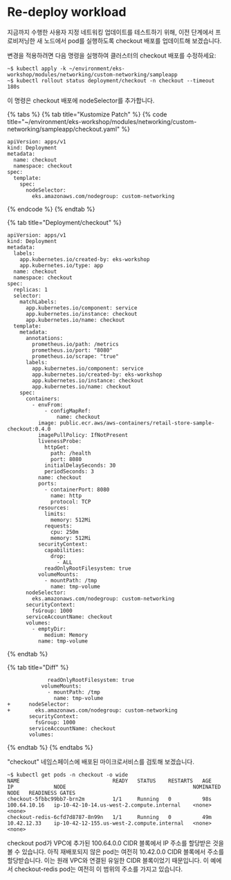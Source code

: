 # Re-deploy workload

지금까지 수행한 사용자 지정 네트워킹 업데이트를 테스트하기 위해, 이전 단계에서 프로비저닝한 새 노드에서 pod를 실행하도록 checkout 배포를 업데이트해 보겠습니다.

변경을 적용하려면 다음 명령을 실행하여 클러스터의 checkout 배포를 수정하세요:

```
~$ kubectl apply -k ~/environment/eks-workshop/modules/networking/custom-networking/sampleapp
~$ kubectl rollout status deployment/checkout -n checkout --timeout 180s
```

이 명령은 checkout 배포에 nodeSelector를 추가합니다.

{% tabs %}
{% tab title="Kustomize Patch" %}
{% code title="~/environment/eks-workshop/modules/networking/custom-networking/sampleapp/checkout.yaml" %}
```
apiVersion: apps/v1
kind: Deployment
metadata:
  name: checkout
  namespace: checkout
spec:
  template:
    spec:
      nodeSelector:
        eks.amazonaws.com/nodegroup: custom-networking
```
{% endcode %}
{% endtab %}

{% tab title="Deployment/checkout" %}
```
apiVersion: apps/v1
kind: Deployment
metadata:
  labels:
    app.kubernetes.io/created-by: eks-workshop
    app.kubernetes.io/type: app
  name: checkout
  namespace: checkout
spec:
  replicas: 1
  selector:
    matchLabels:
      app.kubernetes.io/component: service
      app.kubernetes.io/instance: checkout
      app.kubernetes.io/name: checkout
  template:
    metadata:
      annotations:
        prometheus.io/path: /metrics
        prometheus.io/port: "8080"
        prometheus.io/scrape: "true"
      labels:
        app.kubernetes.io/component: service
        app.kubernetes.io/created-by: eks-workshop
        app.kubernetes.io/instance: checkout
        app.kubernetes.io/name: checkout
    spec:
      containers:
        - envFrom:
            - configMapRef:
                name: checkout
          image: public.ecr.aws/aws-containers/retail-store-sample-checkout:0.4.0
          imagePullPolicy: IfNotPresent
          livenessProbe:
            httpGet:
              path: /health
              port: 8080
            initialDelaySeconds: 30
            periodSeconds: 3
          name: checkout
          ports:
            - containerPort: 8080
              name: http
              protocol: TCP
          resources:
            limits:
              memory: 512Mi
            requests:
              cpu: 250m
              memory: 512Mi
          securityContext:
            capabilities:
              drop:
                - ALL
            readOnlyRootFilesystem: true
          volumeMounts:
            - mountPath: /tmp
              name: tmp-volume
      nodeSelector:
        eks.amazonaws.com/nodegroup: custom-networking
      securityContext:
        fsGroup: 1000
      serviceAccountName: checkout
      volumes:
        - emptyDir:
            medium: Memory
          name: tmp-volume
```
{% endtab %}

{% tab title="Diff" %}
```
             readOnlyRootFilesystem: true
           volumeMounts:
             - mountPath: /tmp
               name: tmp-volume
+      nodeSelector:
+        eks.amazonaws.com/nodegroup: custom-networking
       securityContext:
         fsGroup: 1000
       serviceAccountName: checkout
       volumes:
```
{% endtab %}
{% endtabs %}

"checkout" 네임스페이스에 배포된 마이크로서비스를 검토해 보겠습니다.

```
~$ kubectl get pods -n checkout -o wide
NAME                              READY   STATUS    RESTARTS   AGE   IP             NODE                                         NOMINATED NODE   READINESS GATES
checkout-5fbbc99bb7-brn2m         1/1     Running   0          98s   100.64.10.16   ip-10-42-10-14.us-west-2.compute.internal    <none>           <none>
checkout-redis-6cfd7d8787-8n99n   1/1     Running   0          49m   10.42.12.33    ip-10-42-12-155.us-west-2.compute.internal   <none>           <none>
```

checkout pod가 VPC에 추가된 100.64.0.0 CIDR 블록에서 IP 주소를 할당받은 것을 볼 수 있습니다. 아직 재배포되지 않은 pod는 여전히 10.42.0.0 CIDR 블록에서 주소를 할당받습니다. 이는 원래 VPC와 연결된 유일한 CIDR 블록이었기 때문입니다. 이 예에서 checkout-redis pod는 여전히 이 범위의 주소를 가지고 있습니다.

